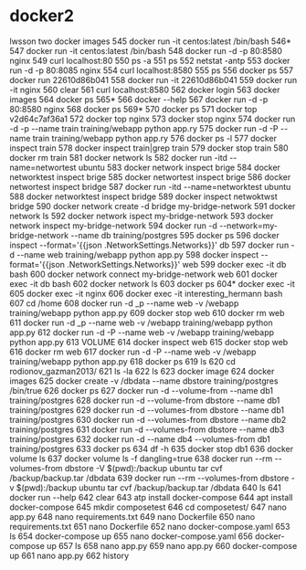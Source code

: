 # docker2
lwsson two
 docker images
  545  docker run -it centos:latest /bin/bash
  546*
  547  docker run -it centos:latest /bin/bash
  548  docker run -d -p 80:8580 nginx
  549  curl localhost:80
  550  ps -a
  551  ps
  552  netstat -antp
  553  docker run -d -p 80:8085 nginx
  554  curl localhost:8580
  555  ps
  556  docker ps
  557  docker run 22610d86b041
  558  docker run -it 22610d86b041
  559  docker run -it nginx
  560  clear
  561  curl localhost:8580
  562  docker login
  563  docker images
  564  docker ps
  565*
  566  docker --help
  567  docker run -d -p 80:8580 nginx
  568  docker ps
  569*
  570  docker ps
  571  docker top v2d64c7af36a1
  572  docker top nginx
  573  docker stop nginx
  574  docker run -d -p --name train training/webapp python app.ry
  575  docker run -d -P --name train training/webapp python app.ry
  576  docker ps -l
  577  docker inspect train
  578  docker inspect train|grep train
  579  docker stop train
  580  docker rm train
  581  docker network ls
  582  docker run -itd --name=networtest ubuntu
  583  docker network inspect brige
  584  docker networktest inspect brige
  585  docker networtest inspect brige
  586  docker networtest inspect bridge
  587  docker run -itd --name=networktest ubuntu
  588  docker networktest inspect bridge
  589  docker inspect netwoktwst bridge
  590  docker network create -d bridge my-bridge-network
  591  docker network ls
  592  docker network ispect my-bridge-network
  593  docker network inspect my-bridge-network
  594  docker run -d --network=my-bridge-network --name db training/postgres
  595  docker ps
  596  docker inspect --format='{{json .NetworkSettings.Networks}}'  db
  597  docker run -d --name web training/webapp python app.py
  598  docker inspect --format='{{json .NetworkSettings.Networks}}'  web
  599  docker exec -it db bash
  600  docker network connect my-bridge-network web
  601  docker exec -it db bash
  602  docker network ls
  603  docker ps
  604* docker exec -it
  605  docker exec -it nginx
  606  docker exec -it interesting_hermann bash
  607  cd /home
  608  docker run -d _p --name web -v /webapp training/webapp python app.py
  609  docker stop web
  610  docker rm web
  611  docker run -d _p --name web -v /webapp training/webapp python app.py
  612  docker run -d -P --name web -v /webapp training/webapp python app.py
  613  VOLUME
  614  docker inspect web
  615  docker stop web
  616  docker rm web
  617  docker run -d -P --name web -v /webapp training/webapp python app.py
  618  docker ps
  619  ls
  620  cd rodionov_gazman2013/
  621  ls -la
  622  ls
  623  docker image
  624  docker images
  625  docker create -v /dbdata --name dbstore training/postgres /bin/true
  626  docker ps
  627  docker run -d --volume-from --name db1 training/postgres
  628  docker run -d --volume-from dbstore --name db1 training/postgres
  629  docker run -d --volumes-from dbstore --name db1 training/postgres
  630  docker run -d --volumes-from dbstore --name db2 training/postgres
  631  docker run -d --volumes-from dbstore --name db3 training/postgres
  632  docker run -d --name db4 --volumes-from db1 training/postgres
  633  docker ps
  634  df -h
  635  docker stop db1
  636  docker volume ls
  637  docker volume ls -f dangling=true
  638  docker run --rm --volumes-from dbstore -V $(pwd):/backup ubuntu tar cvf /backup/backup.tar /dbdata
  639  docker run --rm --volumes-from dbstore -v $(pwd):/backup ubuntu tar cvf /backup/backup.tar /dbdata
  640  ls
  641  docker run --help
  642  clear
  643  atp install docker-compose
  644  apt install docker-compose
  645  mkdir composetest
  646  cd composetest/
  647  nano app.py
  648  nano requirements.txt
  649  nano Dockerfile
  650  nano requirements.txt
  651  nano Dockerfile
  652  nano docker-compose.yaml
  653  ls
  654  docker-compose up
  655  nano docker-compose.yaml
  656  docker-compose up
  657  ls
  658  nano app.py
  659  nano app.py
  660  docker-compose up
  661  nano app.py
  662  history
